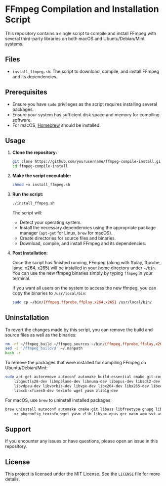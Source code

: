 # FFmpeg Compilation and Installation Script

This repository contains a single script to compile and install FFmpeg with several third-party libraries on both macOS and Ubuntu/Debian/Mint systems.

## Files

- `install_ffmpeg.sh`: The script to download, compile, and install FFmpeg and its dependencies.

## Prerequisites

- Ensure you have `sudo` privileges as the script requires installing several packages.
- Ensure your system has sufficient disk space and memory for compiling software.
- For macOS, [Homebrew](https://brew.sh/) should be installed.

## Usage

1. **Clone the repository:**

   ```sh
   git clone https://github.com/yourusername/ffmpeg-compile-install.git
   cd ffmpeg-compile-install
   ```

2. **Make the script executable:**

   ```sh
   chmod +x install_ffmpeg.sh
   ```

3. **Run the script:**

   ```sh
   ./install_ffmpeg.sh
   ```

   The script will:
   - Detect your operating system.
   - Install the necessary dependencies using the appropriate package manager (`apt-get` for Linux, `brew` for macOS).
   - Create directories for source files and binaries.
   - Download, compile, and install FFmpeg and its dependencies.

4. **Post Installation:**

   Once the script has finished running, FFmpeg (along with ffplay, ffprobe, lame, x264, x265) will be installed in your home directory under `~/bin`. You can use the new ffmpeg binaries simply by typing `ffmpeg` in your terminal.

   If you want all users on the system to access the new ffmpeg, you can copy the binaries to `/usr/local/bin`:

   ```sh
   sudo cp ~/bin/{ffmpeg,ffprobe,ffplay,x264,x265} /usr/local/bin/
   ```

## Uninstallation

To revert the changes made by this script, you can remove the build and source files as well as the binaries:

```sh
rm -rf ~/ffmpeg_build ~/ffmpeg_sources ~/bin/{ffmpeg,ffprobe,ffplay,x264,x265,nasm}
sed -i '/ffmpeg_build/d' ~/.manpath
hash -r
```

To remove the packages that were installed for compiling FFmpeg on Ubuntu/Debian/Mint:

```sh
sudo apt-get autoremove autoconf automake build-essential cmake git-core libass-dev libfreetype6-dev \
    libgnutls28-dev libmp3lame-dev libnuma-dev libopus-dev libsdl2-dev libtool libva-dev \
    libvdpau-dev libvorbis-dev libvpx-dev libx264-dev libx265-dev libxcb1-dev libxcb-shm0-dev \
    libxcb-xfixes0-dev texinfo wget yasm zlib1g-dev
```

For macOS, use `brew` to uninstall installed packages:

```sh
brew uninstall autoconf automake cmake git libass libfreetype gnupg libvorbis libtool sdl2 \
    xz pkgconfig texinfo wget yasm zlib libvpx opus gcc nasm aom svt-av1 dav1d vmaf
```

## Support

If you encounter any issues or have questions, please open an issue in this repository.

## License

This project is licensed under the MIT License. See the `LICENSE` file for more details.